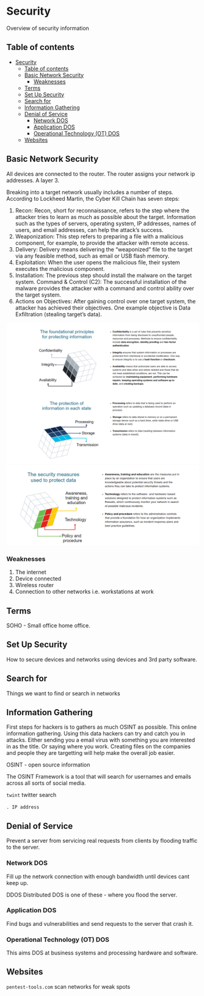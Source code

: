 # Security

Overview of security information

## Table of contents

- [Security](#security)
  - [Table of contents](#table-of-contents)
  - [Basic Network Security](#basic-network-security)
    - [Weaknesses](#weaknesses)
  - [Terms](#terms)
  - [Set Up Security](#set-up-security)
  - [Search for](#search-for)
  - [Information Gathering](#information-gathering)
  - [Denial of Service](#denial-of-service)
    - [Network DOS](#network-dos)
    - [Application DOS](#application-dos)
    - [Operational Technology (OT) DOS](#operational-technology-ot-dos)
  - [Websites](#websites)

## Basic Network Security

All devices are connected to the router.
The router assigns your network ip addresses. A layer 3.

Breaking into a target network usually includes a number of steps. According to Lockheed Martin, the Cyber Kill Chain has seven steps:

1. Recon: Recon, short for reconnaissance, refers to the step where the attacker tries to learn as much as possible about the target. Information such as the types of servers, operating system, IP addresses, names of users, and email addresses, can help the attack’s success.
2. Weaponization: This step refers to preparing a file with a malicious component, for example, to provide the attacker with remote access.
3. Delivery: Delivery means delivering the “weaponized” file to the target via any feasible method, such as email or USB flash memory.
4. Exploitation: When the user opens the malicious file, their system executes the malicious component.
5. Installation: The previous step should install the malware on the target system.
Command & Control (C2): The successful installation of the malware provides the attacker with a command and control ability over the target system.
6. Actions on Objectives: After gaining control over one target system, the attacker has achieved their objectives. One example objective is Data Exfiltration (stealing target’s data).

![alt text](image-2.png)
![alt text](image-3.png)

### Weaknesses

1. The internet
2. Device connected
3. Wireless router
4. Connection to other networks i.e. workstations at work

## Terms

SOHO - Small office home office.

## Set Up Security

How to secure devices and networks using devices and 3rd party software.

## Search for

Things we want to find or search in networks

## Information Gathering

First steps for hackers is to gathers as much OSINT as possible.
This online information gathering.
Using this data hackers can try and catch you in attacks. Either sending you a email virus with something you are interested in as the title. Or saying where you work. Creating files on the companies and people they are targetting will help make the overall job easier.

OSINT - open source information

The OSINT Framework is a tool that will search for usernames and emails across all sorts of social media.

`twint` twitter search

`. IP address`

## Denial of Service

Prevent a server from servicing real requests from clients by flooding traffic to the server.

### Network DOS

Fill up the network connection with enough bandwidth until devices cant keep up.

DDOS Distributed DOS is one of these - where you flood the server.

### Application DOS

Find bugs and vulnerabilities and send requests to the server that crash it.

### Operational Technology (OT) DOS

This aims DOS at business systems and processing hardware and software.

## Websites

`pentest-tools.com` scan networks for weak spots
